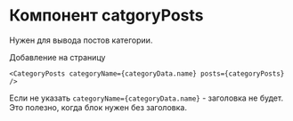 # Компонент catgoryPosts

Нужен для вывода постов категории.

Добавление на страницу

```tsx
<CategoryPosts categoryName={categoryData.name} posts={categoryPosts} />
```

Если не указать `categoryName={categoryData.name}` - заголовка не будет. Это полезно, когда блок нужен без заголовка.
